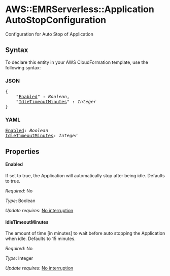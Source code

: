 # AWS::EMRServerless::Application AutoStopConfiguration

Configuration for Auto Stop of Application

## Syntax

To declare this entity in your AWS CloudFormation template, use the following syntax:

### JSON

<pre>
{
    "<a href="#enabled" title="Enabled">Enabled</a>" : <i>Boolean</i>,
    "<a href="#idletimeoutminutes" title="IdleTimeoutMinutes">IdleTimeoutMinutes</a>" : <i>Integer</i>
}
</pre>

### YAML

<pre>
<a href="#enabled" title="Enabled">Enabled</a>: <i>Boolean</i>
<a href="#idletimeoutminutes" title="IdleTimeoutMinutes">IdleTimeoutMinutes</a>: <i>Integer</i>
</pre>

## Properties

#### Enabled

If set to true, the Application will automatically stop after being idle. Defaults to true.

_Required_: No

_Type_: Boolean

_Update requires_: [No interruption](https://docs.aws.amazon.com/AWSCloudFormation/latest/UserGuide/using-cfn-updating-stacks-update-behaviors.html#update-no-interrupt)

#### IdleTimeoutMinutes

The amount of time [in minutes] to wait before auto stopping the Application when idle. Defaults to 15 minutes.

_Required_: No

_Type_: Integer

_Update requires_: [No interruption](https://docs.aws.amazon.com/AWSCloudFormation/latest/UserGuide/using-cfn-updating-stacks-update-behaviors.html#update-no-interrupt)
